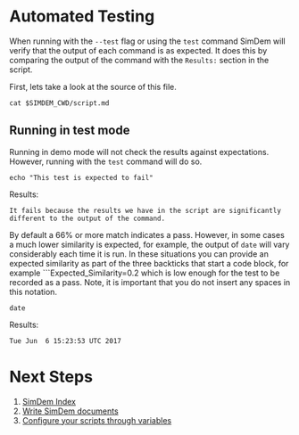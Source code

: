 # Automated Testing

When running with the `--test` flag or using the `test` command SimDem
will verify that the output of each command is as expected. It does
this by comparing the output of the command with the `Results:`
section in the script. 

First, lets take a look at the source of this file. 

```
cat $SIMDEM_CWD/script.md
```

## Running in test mode

Running in demo mode will not check the results against
expectations. However, running with the `test` command will do so.

```
echo "This test is expected to fail"
```

Results:

```
It fails because the results we have in the script are significantly 
different to the output of the command.
```

By default a 66% or more match indicates a pass. However, in some
cases a much lower similarity is expected, for example, the output of
`date` will vary considerably each time it is run. In these situations
you can provide an expected similarity as part of the three backticks
that start a code block, for example ```Expected_Similarity=0.2 which
is low enough for the test to be recorded as a pass. Note, it is
important that you do not insert any spaces in this notation.

```
date
```

Results: 

```Expected_Similarity=0.2
Tue Jun  6 15:23:53 UTC 2017
```

# Next Steps

  1. [SimDem Index](../script.md)
  2. [Write SimDem documents](../syntax/script.md)
  3. [Configure your scripts through variables](../variables/script.md)
